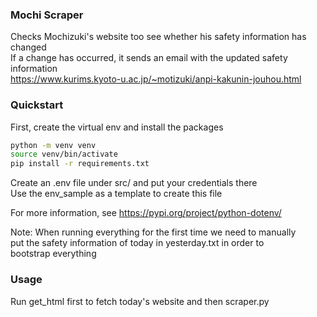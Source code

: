 ### Mochi Scraper

Checks Mochizuki's website too see whether his safety information has changed  
If a change has occurred, it sends an email with the updated safety information  
https://www.kurims.kyoto-u.ac.jp/~motizuki/anpi-kakunin-jouhou.html

### Quickstart

First, create the virtual env and install the packages
```sh
python -m venv venv
source venv/bin/activate
pip install -r requirements.txt
```

Create an .env file under src/ and put your credentials there  
Use the env_sample as a template to create this file
 
For more information, see https://pypi.org/project/python-dotenv/

Note: When running everything for the first time we need to manually  
put the safety information of today in yesterday.txt in order to  
bootstrap everything

### Usage

Run get_html first to fetch today's website and then scraper.py

